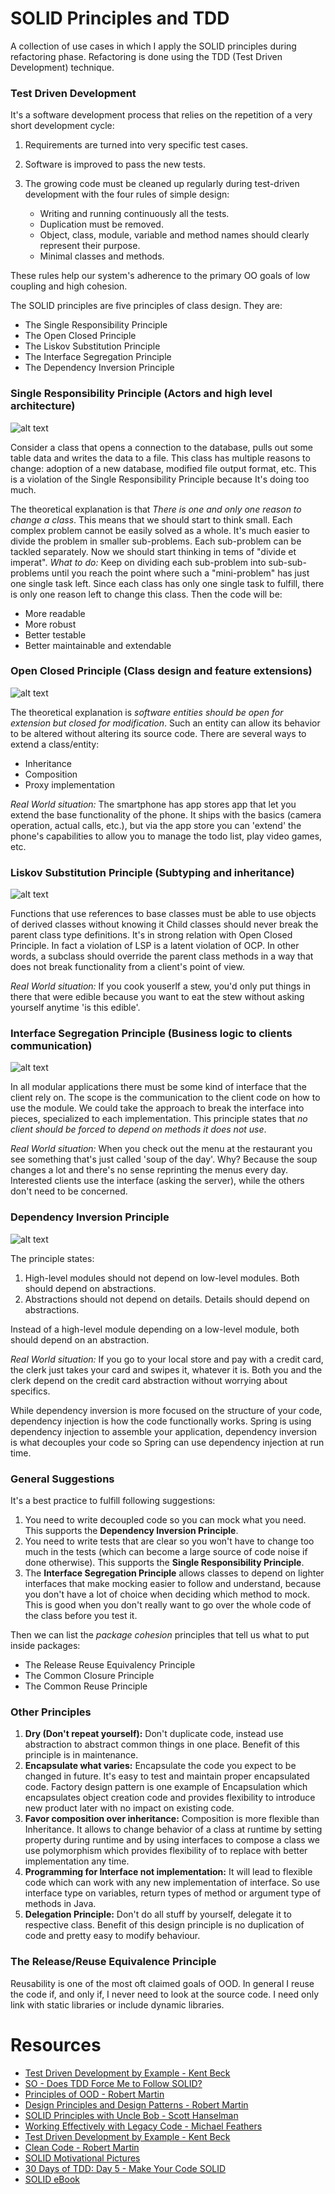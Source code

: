 # SOLID Principles and TDD

A collection of use cases in which I apply the SOLID principles during refactoring phase. 
Refactoring is done using the TDD (Test Driven Development) technique.

### Test Driven Development
It's a software development process that relies on the repetition of a very short development cycle:

1. Requirements are turned into very specific test cases.
2. Software is improved to pass the new tests.
3. The growing code must be cleaned up regularly during test-driven development with
the four rules of simple design:

    * Writing and running continuously all the tests.
    * Duplication must be removed.
    * Object, class, module, variable and method names should clearly represent their purpose.
    * Minimal classes and methods.
    
These rules help our system's adherence to the primary OO goals of low coupling and high cohesion.

The SOLID principles are five principles of class design. They are:

* The Single Responsibility Principle
* The Open Closed Principle
* The Liskov Substitution Principle
* The Interface Segregation Principle
* The Dependency Inversion Principle

### Single Responsibility Principle (Actors and high level architecture)
![alt text](https://lostechies.com/derickbailey/files/2011/03/SingleResponsibilityPrinciple2_71060858.jpg)

Consider a class that opens a connection to the database, pulls out some table data and writes the data to a file.
This class has multiple reasons to change: adoption of a new database, modified file output format, etc. 
This is a violation of the Single Responsibility Principle because It's doing too much.

The theoretical explanation is that *There is one and only one reason to change a class*. 
This means that we should start to think small. Each complex problem cannot be easily solved as a whole.
It's much easier to divide the problem in smaller sub-problems. Each sub-problem can be tackled separately.
Now we should start thinking in tems of "divide et imperat".
*What to do:* Keep on dividing each sub-problem into sub-sub-problems until you reach
the point where such a "mini-problem" has just one single task left.
Since each class has only one single task to fulfill, there is only one reason left to change this class.
Then the code will be:

* More readable
* More robust
* Better testable
* Better maintainable and extendable


### Open Closed Principle (Class design and feature extensions)
![alt text](https://lostechies.com/derickbailey/files/2011/03/OpenClosedPrinciple2_2C596E17.jpg)

The theoretical explanation is *software entities should be open for extension but closed for modification*.
Such an entity can allow its behavior to be altered without altering its source code.
There are several ways to extend a class/entity:

* Inheritance
* Composition
* Proxy implementation

*Real World situation:* The smartphone has app stores app that let you extend the base
functionality of the phone. It ships with the basics (camera operation, actual calls, etc.), 
but via the app store you can 'extend' the phone's capabilities to allow you to manage
the todo list, play video games, etc.

### Liskov Substitution Principle (Subtyping and inheritance)
![alt text](https://lostechies.com/derickbailey/files/2011/03/LiskovSubtitutionPrinciple_52BB5162.jpg)

Functions that use references to base classes must be able to use objects of derived classes without knowing it
Child classes should never break the parent class type definitions. It's in strong relation with Open Closed Principle.
In fact a violation of LSP is a latent violation of OCP.
In other words, a subclass should override the parent class methods in a way that does not break 
functionality from a client's point of view.

*Real World situation:* If you cook youserlf a stew, you'd only put things in there that were edible
because you want to eat the stew without asking yourself anytime 'is this edible'.

### Interface Segregation Principle (Business logic to clients communication)
![alt text](https://lostechies.com/derickbailey/files/2011/03/InterfaceSegregationPrinciple_60216468.jpg)

In all modular applications there must be some kind of interface that the client rely on.
The scope is the communication to the client code on how to use the module.
We could take the approach to break the interface into pieces, specialized to each implementation.
This principle states that *no client should be forced to depend on methods it does not use*.

*Real World situation:* When you check out the menu at the restaurant you see something that's just called
'soup of the day'. Why? Because the soup changes a lot and there's no sense reprinting the menus every day.
 Interested clients use the interface (asking the server), while the others don't need to be concerned.

### Dependency Inversion Principle
![alt text](https://lostechies.com/derickbailey/files/2011/03/DependencyInversionPrinciple_0278F9E2.jpg)

The principle states:

1. High-level modules should not depend on low-level modules. Both should depend on abstractions.
2. Abstractions should not depend on details. Details should depend on abstractions.

Instead of a high-level module depending on a low-level module, both should depend on an abstraction.

*Real World situation:* If you go to your local store and pay with a credit card, 
              the clerk just takes your card and swipes it, whatever it is. 
              Both you and the clerk depend on the credit card abstraction without worrying about specifics.

While dependency inversion is more focused on the structure of your code, 
dependency injection is how the code functionally works. 
Spring is using dependency injection to assemble your application, dependency
inversion is what decouples your code so Spring can use dependency injection at run time.



### General Suggestions
It's a best practice to fulfill following suggestions:

1. You need to write decoupled code so you can mock what you need. This supports the **Dependency Inversion Principle**.
2. You need to write tests that are clear so you won't have to change too much in the tests (which can become a large 
source of code noise if done otherwise). This supports the **Single Responsibility Principle**.
3. The **Interface Segregation Principle** allows classes to depend on lighter interfaces that make mocking
easier to follow and understand, because you don't have a lot of choice when deciding which method to mock.
This is good when you don't really want to go over the whole code of the class before you test it.

Then we can list the *package cohesion* principles that tell us what to put inside packages:

* The Release Reuse Equivalency Principle
* The Common Closure Principle
* The Common Reuse Principle

### Other Principles
1. **Dry (Don't repeat yourself):** Don't duplicate code, instead use abstraction to abstract common things in one place.
 Benefit of this principle is in maintenance.
2. **Encapsulate what varies:** Encapsulate the code you expect to be changed in future. 
It's easy to test and maintain proper encapsulated code. 
Factory design pattern is one example of Encapsulation which encapsulates object creation code
and provides flexibility to introduce new product later with no impact on existing code.
3. **Favor composition over inheritance:** Composition is more flexible than Inheritance.
It allows to change behavior of a class at runtime by setting property during runtime and
by using interfaces to compose a class we use polymorphism which provides flexibility of to 
replace with better implementation any time.
4. **Programming for Interface not implementation:** It will lead to flexible code which can work with any new implementation
of interface. So use interface type on variables, return types of method or argument type of methods in Java.
5. **Delegation Principle:** Don't do all stuff by yourself, delegate it to respective class. 
Benefit of this design principle is no duplication of code and pretty easy to modify behaviour.

### The Release/Reuse Equivalence Principle
Reusability is one of the most oft claimed goals of OOD. In general I reuse the code if, and only if, I never need to look at the source code.
I need only link with static libraries or include dynamic libraries.

# Resources

* [Test Driven Development by Example - Kent Beck](http://www.amazon.com/Test-Driven-Development-By-Example/dp/0321146530)
* [SO - Does TDD Force Me to Follow SOLID?](http://programmers.stackexchange.com/questions/111863/does-test-driven-development-force-me-to-follow-solid)
* [Principles of OOD - Robert Martin](http://butunclebob.com/ArticleS.UncleBob.PrinciplesOfOod)
* [Design Principles and Design Patterns - Robert Martin](http://www.objectmentor.com/resources/articles/Principles_and_Patterns.pdf)
* [SOLID Principles with Uncle Bob - Scott Hanselman](http://s3.amazonaws.com/hanselminutes/hanselminutes_0145.pdf)
* [Working Effectively with Legacy Code - Michael Feathers](http://www.amazon.com/Working-Effectively-Legacy-Michael-Feathers/dp/0131177052)
* [Test Driven Development by Example - Kent Beck](http://www.amazon.com/Test-Driven-Development-By-Example/dp/0321146530)
* [Clean Code - Robert Martin](http://www.amazon.com/Clean-Code-Handbook-Software-Craftsmanship/dp/0132350882)
* [SOLID Motivational Pictures](http://lostechies.com/derickbailey/2009/02/11/solid-development-principles-in-motivational-pictures/)
* [30 Days of TDD: Day 5 - Make Your Code SOLID](http://blogs.telerik.com/james-bender/posts.aspx/13-09-18/30-days-of-tdd-day-five-make-your-code-solid)
* [SOLID eBook](http://lostechies.com/wp-content/uploads/2011/03/pablos_solid_ebook.pdf)